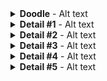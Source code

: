 <details>
<summary><b>Doodle</b> - Alt text</summary>

![Hand drawn sketches with visuals and text](1.png)

Hand drawn sketches with visuals and text. In the next few images, we will focus on each sketch.
</details>

<details>
<summary><b>Detail #1</b> - Alt text</summary>

![Bar chart comparing a ⅓ of the 3-day ticket to a 1-day pass](2.png)

Hand-drawn horizontal bar chart comparing a ⅓ of the 3-day ticket to a full cost of a 1-day pass. The latter is wider than the former.
</details>

<details>
<summary><b>Detail #2</b> - Alt text</summary>

![Stacked bar chart emphasizing the extra cost of a 1-day pass vs. ⅓ of the 3-day pass.](3.png)

Hand-drawn stacked bar chart emphasizing the extra cost of a 1-day pass vs. ⅓ of the 3-day pass.
</details>

<details>
<summary><b>Detail #3</b> - Alt text</summary>

![Pie chart pointing out the savings you realize for a single day when purchasing a 3-day pass vs the 1-day pass](4.png)

Hand-drawn pie chart pointing out the savings you realize for a single day when purchasing a 3-day pass vs the 1-day pass, that is $71. This chart shows the same information as the stacked chart earlier, but using a pie instead of two stacked bars.
</details>

<details>
<summary><b>Detail #4</b> - Alt text</summary>

![A sort of bar chart with points comparing the full 3-day ticket price to the 1-day to show the slight extra amount you’d have to spend to get 3 days at the festival instead of 1](5.png)

Two hand-drawn lines with points comparing the full 3-day ticket price to the 1-day to show the slight extra amount you’d have to spend to get 3 days at the festival instead of 1
</details>

<details>
<summary><b>Detail #5</b> - Alt text</summary>

![A 100% stacked bar that looks like a dollar bill encouraging people spend the extra $71 and look at it as an investment in their fun](6.png)

A hand-drawn 100% stacked bar chart resembling a dollar bill encourages people to spend the extra $71, viewing it as an investment in their fun. The entire bar represents the price of a 3-day pass, $287. The left part of the bar shows a 1-day ticket price of $166, which is 57% of the total length. Emphasize the right section, which is $71, with a note saying 'Invest an additional $71 for 2-days of fun' next to it.
</details>

